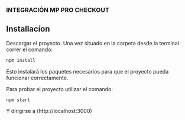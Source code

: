 ### INTEGRACIÓN MP PRO CHECKOUT

## Installacíon

Descargar el proyecto. Una vez situado en la carpeta desde la terminal correr el comando:

```bash
npm install
```
Esto instalará los paquetes necesarios para que el proyecto pueda funcionar correctamente.

Para probar el proyecto utilizar el comando:

```bash
npm start
```

Y dirigirse  a (http://localhost:3000) 
